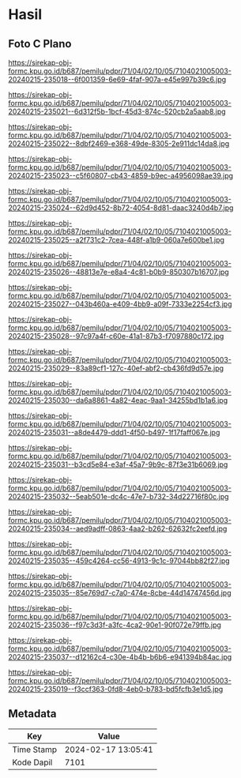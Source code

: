 # Hasil

## Foto C Plano

https://sirekap-obj-formc.kpu.go.id/b687/pemilu/pdpr/71/04/02/10/05/7104021005003-20240215-235018--6f001359-6e69-4faf-907a-e45e997b39c6.jpg

https://sirekap-obj-formc.kpu.go.id/b687/pemilu/pdpr/71/04/02/10/05/7104021005003-20240215-235021--6d312f5b-1bcf-45d3-874c-520cb2a5aab8.jpg

https://sirekap-obj-formc.kpu.go.id/b687/pemilu/pdpr/71/04/02/10/05/7104021005003-20240215-235022--8dbf2469-e368-49de-8305-2e911dc14da8.jpg

https://sirekap-obj-formc.kpu.go.id/b687/pemilu/pdpr/71/04/02/10/05/7104021005003-20240215-235023--c5f60807-cb43-4859-b9ec-a4956098ae39.jpg

https://sirekap-obj-formc.kpu.go.id/b687/pemilu/pdpr/71/04/02/10/05/7104021005003-20240215-235024--62d9d452-8b72-4054-8d81-daac3240d4b7.jpg

https://sirekap-obj-formc.kpu.go.id/b687/pemilu/pdpr/71/04/02/10/05/7104021005003-20240215-235025--a2f731c2-7cea-448f-a1b9-060a7e600be1.jpg

https://sirekap-obj-formc.kpu.go.id/b687/pemilu/pdpr/71/04/02/10/05/7104021005003-20240215-235026--48813e7e-e8a4-4c81-b0b9-850307b16707.jpg

https://sirekap-obj-formc.kpu.go.id/b687/pemilu/pdpr/71/04/02/10/05/7104021005003-20240215-235027--043b460a-e409-4bb9-a09f-7333e2254cf3.jpg

https://sirekap-obj-formc.kpu.go.id/b687/pemilu/pdpr/71/04/02/10/05/7104021005003-20240215-235028--97c97a4f-c60e-41a1-87b3-f7097880c172.jpg

https://sirekap-obj-formc.kpu.go.id/b687/pemilu/pdpr/71/04/02/10/05/7104021005003-20240215-235029--83a89cf1-127c-40ef-abf2-cb436fd9d57e.jpg

https://sirekap-obj-formc.kpu.go.id/b687/pemilu/pdpr/71/04/02/10/05/7104021005003-20240215-235030--da6a8861-4a82-4eac-9aa1-34255bd1b1a6.jpg

https://sirekap-obj-formc.kpu.go.id/b687/pemilu/pdpr/71/04/02/10/05/7104021005003-20240215-235031--a8de4479-ddd1-4f50-b497-1f17faff067e.jpg

https://sirekap-obj-formc.kpu.go.id/b687/pemilu/pdpr/71/04/02/10/05/7104021005003-20240215-235031--b3cd5e84-e3af-45a7-9b9c-87f3e31b6069.jpg

https://sirekap-obj-formc.kpu.go.id/b687/pemilu/pdpr/71/04/02/10/05/7104021005003-20240215-235032--5eab501e-dc4c-47e7-b732-34d22716f80c.jpg

https://sirekap-obj-formc.kpu.go.id/b687/pemilu/pdpr/71/04/02/10/05/7104021005003-20240215-235034--aed9adff-0863-4aa2-b262-62632fc2eefd.jpg

https://sirekap-obj-formc.kpu.go.id/b687/pemilu/pdpr/71/04/02/10/05/7104021005003-20240215-235035--459c4264-cc56-4913-9c1c-97044bb82f27.jpg

https://sirekap-obj-formc.kpu.go.id/b687/pemilu/pdpr/71/04/02/10/05/7104021005003-20240215-235035--85e769d7-c7a0-474e-8cbe-44d14747456d.jpg

https://sirekap-obj-formc.kpu.go.id/b687/pemilu/pdpr/71/04/02/10/05/7104021005003-20240215-235036--f97c3d3f-a3fc-4ca2-90e1-90f072e79ffb.jpg

https://sirekap-obj-formc.kpu.go.id/b687/pemilu/pdpr/71/04/02/10/05/7104021005003-20240215-235037--d12162c4-c30e-4b4b-b6b6-e941394b84ac.jpg

https://sirekap-obj-formc.kpu.go.id/b687/pemilu/pdpr/71/04/02/10/05/7104021005003-20240215-235019--f3ccf363-0fd8-4eb0-b783-bd5fcfb3e1d5.jpg


## Metadata

| Key        | Value               |
| ---------- | ------------------- |
| Time Stamp | 2024-02-17 13:05:41 |
| Kode Dapil | 7101                |



